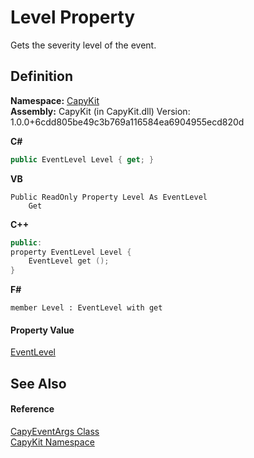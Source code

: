 # Level Property


Gets the severity level of the event.



## Definition
**Namespace:** <a href="N_CapyKit">CapyKit</a>  
**Assembly:** CapyKit (in CapyKit.dll) Version: 1.0.0+6cdd805be49c3b769a116584ea6904955ecd820d

**C#**
``` C#
public EventLevel Level { get; }
```
**VB**
``` VB
Public ReadOnly Property Level As EventLevel
	Get
```
**C++**
``` C++
public:
property EventLevel Level {
	EventLevel get ();
}
```
**F#**
``` F#
member Level : EventLevel with get
```



#### Property Value
<a href="T_CapyKit_EventLevel">EventLevel</a>

## See Also


#### Reference
<a href="T_CapyKit_CapyEventArgs">CapyEventArgs Class</a>  
<a href="N_CapyKit">CapyKit Namespace</a>  
